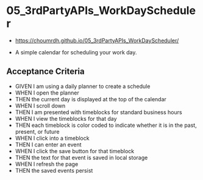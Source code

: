 # 05_3rdPartyAPIs_WorkDayScheduler
* https://choumrdh.github.io/05_3rdPartyAPIs_WorkDayScheduler/

* A simple calendar for scheduling your work day.



## Acceptance Criteria
- GIVEN I am using a daily planner to create a schedule
- WHEN I open the planner
- THEN the current day is displayed at the top of the calendar 
- WHEN I scroll down
- THEN I am presented with timeblocks for standard business hours
- WHEN I view the timeblocks for that day
- THEN each timeblock is color coded to indicate whether it is in the past, present, or future
- WHEN I click into a timeblock
- THEN I can enter an event
- WHEN I click the save button for that timeblock
- THEN the text for that event is saved in local storage
- WHEN I refresh the page
- THEN the saved events persist